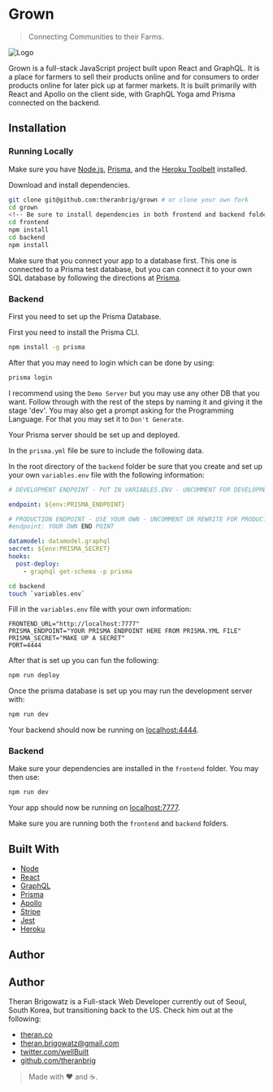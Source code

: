# Grown

> Connecting Communities to their Farms.

![Logo](https://i.imgur.com/Gcwggjm.png)

Grown is a full-stack JavaScript project built upon React and GraphQL. It is a place for farmers to sell their products online and for consumers to order products online for later pick up at farmer markets. It is built primarily with React and Apollo on the client side, with GraphQL Yoga amd Prisma connected on the backend.


## Installation

### Running Locally

Make sure you have [Node.js](http://nodejs.org/), [Prisma](https://prisma.io), and the [Heroku Toolbelt](https://toolbelt.heroku.com/) installed.

Download and install dependencies.

```sh
git clone git@github.com:theranbrig/grown # or clone your own fork
cd grown
<!-- Be sure to install dependencies in both frontend and backend folders -->
cd frontend
npm install
cd backend
npm install
```

Make sure that you connect your app to a database first. This one is connected to a Prisma test database, but you can connect it to your own SQL database by following the directions at [Prisma](https://prisma.io).

### Backend

First you need to set up the Prisma Database.

First you need to install the Prisma CLI.

```sh
npm install -g prisma
```

After that you may need to login which can be done by using:

```sh
prisma login
```

I recommend using the `Demo Server` but you may use any other DB that you want.  Follow through with the rest of the steps by naming it and giving it the stage 'dev'.  You may also get a prompt asking for the Programming Language.  For that you may set it to `Don't Generate`.

Your Prisma server should be set up and deployed.

In the `prisma.yml` file be sure to include the following data.



In the root directory of the `backend` folder be sure that you create and set up your own `variables.env` file with the following information:

```yml
# DEVELOPMENT ENDPOINT - PUT IN VARIABLES.ENV - UNCOMMENT FOR DEVELOPMENT / COMMENT OUT FOR PRODUCTION

endpoint: ${env:PRISMA_ENDPOINT}

# PRODUCTION ENDPOINT - USE YOUR OWN - UNCOMMENT OR REWRITE FOR PRODUCTION
#endpoint: YOUR OWN END POINT

datamodel: datamodel.graphql
secret: ${env:PRISMA_SECRET}
hooks:
  post-deploy:
    - graphql get-schema -p prisma
```

```sh
cd backend
touch `variables.env`
```

Fill in the `variables.env` file with your own information:

```env
FRONTEND_URL="http://localhost:7777"
PRISMA_ENDPOINT="YOUR PRISMA ENDPOINT HERE FROM PRISMA.YML FILE"
PRISMA_SECRET="MAKE UP A SECRET"
PORT=4444
```

After that is set up you can fun the following:

```sh
npm run deploy
```

Once the prisma database is set up you may run the development server with:

```sh
npm run dev
```

Your backend should now be running on [localhost:4444](http://localhost:4444/).

### Backend

Make sure your dependencies are installed in the `frontend` folder.  You may then use:

```sh
npm run dev
```

Your app should now be running on [localhost:7777](http://localhost:7777/).

Make sure you are running both the `frontend` and `backend` folders.

## Built With

- [Node](https://github.com/nodejs/node)
- [React](https://reactjs.org)
- [GraphQL](https://graphql.org/)
- [Prisma](https://prisma.io)
- [Apollo](https://www.apollographql.com/client)
- [Stripe](https://github.com/stripe/stripe-node)
- [Jest](https://github.com/facebook/jest/)
- [Heroku](https://github.com/heroku)

## Author

## Author

Theran Brigowatz is a Full-stack Web Developer currently out of Seoul, South Korea, but transitioning back to the US. Check him out at the following:

- [theran.co](https://www.theran.co)
- theran.brigowatz@gmail.com
- [twitter.com/wellBuilt](https://www.twitter.com/wellBuilt)
- [github.com/theranbrig](https://www.github.com/theranbrig)

> Made with :heart: and :coffee:.

